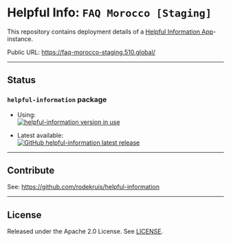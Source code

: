 # Helpful Info: `FAQ Morocco [Staging]`

This repository contains deployment details of a [Helpful Information App](https://github.com/rodekruis/helpful-information)-instance.

Public URL: <https://faq-morocco-staging.510.global/>

---

## Status

### `helpful-information` package

- Using:  
  [![helpful-information version in use](https://img.shields.io/github/package-json/dependency-version/rodekruis/faq-morocco-staging/helpful-information?style=flat-square&logo=github)](.package.json#L7)

- Latest available:  
  [![GitHub helpful-information latest release](https://img.shields.io/github/v/release/rodekruis/helpful-information?display_name=tag&label=helpful-information%20release&logo=github)](https://github.com/rodekruis/helpful-information/releases)

---

## Contribute

See: <https://github.com/rodekruis/helpful-information>

---

## License

Released under the Apache 2.0 License. See [LICENSE](./LICENSE).
